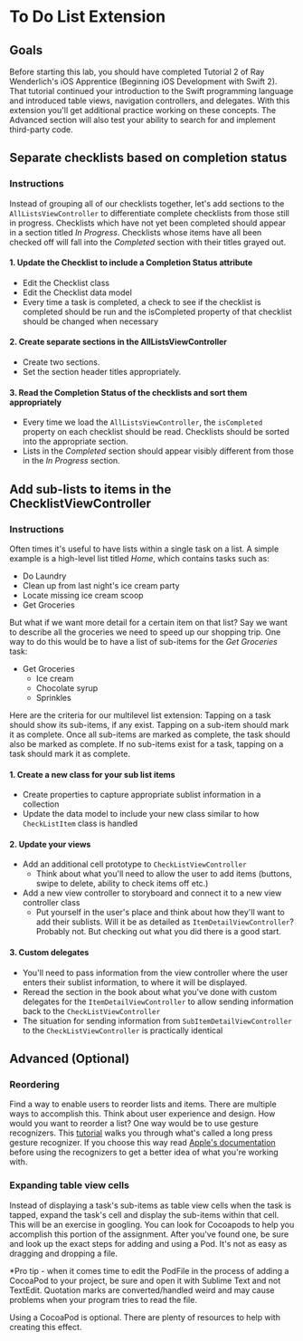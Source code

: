 # To Do List Extension

## Goals
Before starting this lab, you should have completed Tutorial 2 of Ray Wenderlich's iOS Apprentice (Beginning iOS Development with Swift 2). That tutorial continued your introduction to the Swift programming language and introduced table views, navigation controllers, and delegates. With this extension you'll get additional practice working on these concepts. The Advanced section will also test your ability to search for and implement third-party code.

## Separate checklists based on completion status
### Instructions
Instead of grouping all of our checklists together, let's add sections to the `AllListsViewController` to differentiate complete checklists from those still in progress. Checklists which have not yet been completed should appear in a section titled *In Progress*. Checklists whose items have all been checked off will fall into the *Completed* section with their titles grayed out.

#### 1. Update the Checklist to include a Completion Status attribute
* Edit the Checklist class
* Edit the Checklist data model
* Every time a task is completed, a check to see if the checklist is completed should be run and the isCompleted property of that checklist should be changed when necessary

#### 2. Create separate sections in the AllListsViewController
* Create two sections. 
* Set the section header titles appropriately.

#### 3. Read the Completion Status of the checklists and sort them appropriately
* Every time we load the `AllListsViewController`, the `isCompleted` property on each checklist should be read. Checklists should be sorted into the appropriate section.
* Lists in the *Completed* section should appear visibly different from those in the *In Progress* section.

## Add sub-lists to items in the ChecklistViewController
### Instructions
Often times it's useful to have lists within a single task on a list. A simple example is a high-level list titled *Home*, which contains tasks such as:

* Do Laundry
* Clean up from last night's ice cream party
* Locate missing ice cream scoop
* Get Groceries

But what if we want more detail for a certain item on that list? Say we want to describe all the groceries we need to speed up our shopping trip. One way to do this would be to have a list of sub-items for the *Get Groceries* task:

* Get Groceries
  * Ice cream
  * Chocolate syrup
  * Sprinkles

Here are the criteria for our multilevel list extension: Tapping on a task should show its sub-items, if any exist. Tapping on a sub-item should mark it as complete. Once all sub-items are marked as complete, the task should also be marked as complete. If no sub-items exist for a task, tapping on a task should mark it as complete.

#### 1. Create a new class for your sub list items
* Create properties to capture appropriate sublist information in a collection
* Update the data model to include your new class similar to how `CheckListItem` class is handled

#### 2. Update your views
* Add an additional cell prototype to `CheckListViewController` 
	* Think about what you'll need to allow the user to add items (buttons, swipe to delete, ability to check items off etc.)
* Add a new view controller to storyboard and connect it to a new view controller class
	* Put yourself in the user's place and think about how they'll want to add their sublists. Will it be as detailed as `ItemDetailViewController`? Probably not. But checking out what you did there is a good start.

#### 3. Custom delegates
* You'll need to pass information from the view controller where the user enters their sublist information, to where it will be displayed.
* Reread the section in the book about what you've done with custom delegates for the `ItemDetailViewController` to allow sending information back to the `CheckListViewController` 
* The situation for sending information from `SubItemDetailViewController` to the `CheckListViewController` is practically identical


## Advanced (Optional)

### Reordering
Find a way to enable users to reorder lists and items. There are multiple ways to accomplish this. Think about user experience and design. How would you want to reorder a list? One way would be to use gesture recognizers. This [tutorial](https://www.raywenderlich.com/63089/cookbook-moving-table-view-cells-with-a-long-press-gesture) walks you through what's called a long press gesture recognizer. If you choose this way read [Apple's documentation](https://developer.apple.com/library/ios/documentation/UIKit/Reference/UIGestureRecognizer_Class/) before using the recognizers to get a better idea of what you're working with. 

### Expanding table view cells
Instead of displaying a task's sub-items as table view cells when the task is tapped, expand the task's cell and display the sub-items within that cell. This will be an exercise in googling. You can look for Cocoapods to help you accomplish this portion of the assignment. After you've found one, be sure and look up the exact steps for adding and using a Pod. It's not as easy as dragging and dropping a file. 

*Pro tip - when it comes time to edit the PodFile in the process of adding a CocoaPod to your project, be sure and open it with Sublime Text and not TextEdit. Quotation marks are converted/handled weird and may cause problems when your program tries to read the file. 

Using a CocoaPod is optional. There are plenty of resources to help with creating this effect.